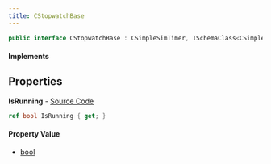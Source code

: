 ```yaml
---
title: CStopwatchBase
---
```


```csharp
public interface CStopwatchBase : CSimpleSimTimer, ISchemaClass<CSimpleSimTimer>, ISchemaClass<CStopwatchBase>, ISchemaField, ISchemaClass, INativeHandle
```

#### Implements

## Properties

**IsRunning** - [Source Code](https://github.com/swiftly-solution/swiftlys2/blob/main/managed/src/SwiftlyS2.Generated/Schemas/Interfaces/CStopwatchBase.cs#L16)

```csharp
ref bool IsRunning { get; }
```

#### Property Value

- [bool](https://learn.microsoft.com/dotnet/api/system.boolean)

